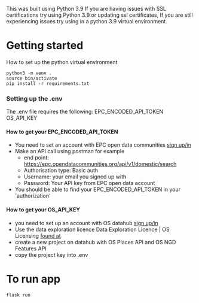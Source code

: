 This was built using Python 3.9
If you are having issues with SSL certifications try using Python 3.9 or updating ssl certificates,
If you are still experiencing issues try using in a python 3.9 virtual environment.

# Getting started 

How to set up the python virtual environment
```shell
python3 -m venv .
source bin/activate
pip install -r requirements.txt
```
### Setting up the .env
The .env file requires the following:
EPC_ENCODED_API_TOKEN
OS_API_KEY

#### How to get your EPC_ENCODED_API_TOKEN

- You need to set an account with EPC open data communities [sign up/in](https://epc.opendatacommunities.org/login)
- Make an API call using postman for example 
    - end point: https://epc.opendatacommunities.org/api/v1/domestic/search
    - Authorisation type: Basic auth
    - Username: your email you signed up with
    - Password: Your API key from EPC open data account
- You should be able to find your EPC_ENCODED_API_TOKEN in your 'authorization'

#### How to get your OS_API_KEY
- you need to set up an account with OS datahub [sign up/in](https://osdatahub.os.uk/)
- Use the data exploration licence Data Exploration Licence | OS Licensing [found at](https://www.ordnancesurvey.co.uk/licensing/data-exploration-licence)
- create a new project on datahub with OS Places API and OS NGD Features API 
- copy the project key into .env  

# To run app

```shell
flask run
```